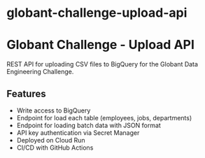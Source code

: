 # globant-challenge-upload-api

# Globant Challenge - Upload API

REST API for uploading CSV files to BigQuery for the Globant Data Engineering Challenge.

## Features

- Write access to BigQuery
- Endpoint for load each table (employees, jobs, departments)
- Endpoint for loading batch data with JSON format
- API key authentication via Secret Manager
- Deployed on Cloud Run
- CI/CD with GitHub Actions
